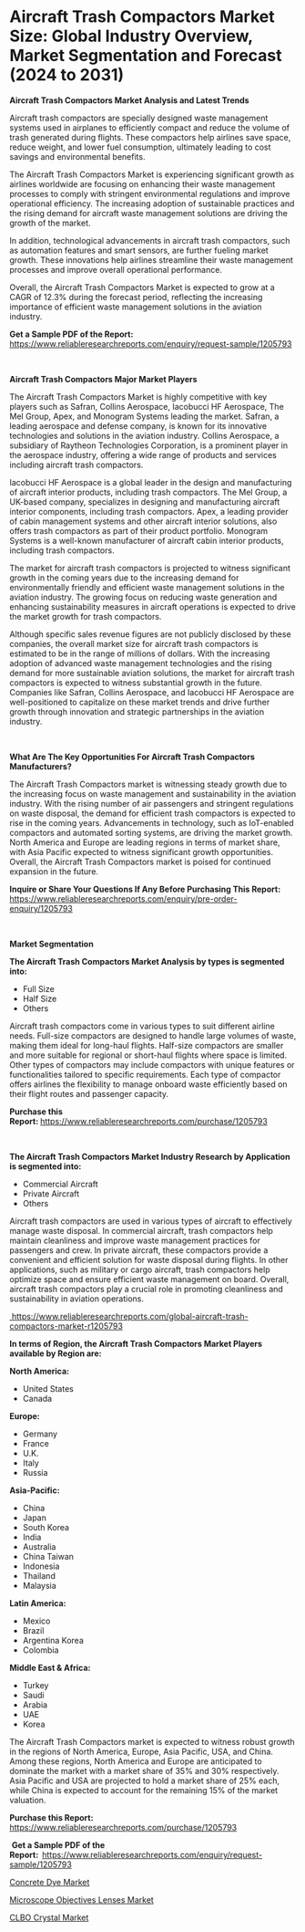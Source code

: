 <p><h1>Aircraft Trash Compactors Market Size: Global Industry Overview, Market Segmentation and Forecast (2024 to 2031)</h1></p><p><strong>Aircraft Trash Compactors Market Analysis and Latest Trends</strong></p>
<p><p>Aircraft trash compactors are specially designed waste management systems used in airplanes to efficiently compact and reduce the volume of trash generated during flights. These compactors help airlines save space, reduce weight, and lower fuel consumption, ultimately leading to cost savings and environmental benefits.</p><p>The Aircraft Trash Compactors Market is experiencing significant growth as airlines worldwide are focusing on enhancing their waste management processes to comply with stringent environmental regulations and improve operational efficiency. The increasing adoption of sustainable practices and the rising demand for aircraft waste management solutions are driving the growth of the market.</p><p>In addition, technological advancements in aircraft trash compactors, such as automation features and smart sensors, are further fueling market growth. These innovations help airlines streamline their waste management processes and improve overall operational performance.</p><p>Overall, the Aircraft Trash Compactors Market is expected to grow at a CAGR of 12.3% during the forecast period, reflecting the increasing importance of efficient waste management solutions in the aviation industry.</p></p>
<p><strong>Get a Sample PDF of the Report:&nbsp;</strong> <a href="https://www.reliableresearchreports.com/enquiry/request-sample/1205793">https://www.reliableresearchreports.com/enquiry/request-sample/1205793</a></p>
<p>&nbsp;</p>
<p><strong>Aircraft Trash Compactors Major Market Players</strong></p>
<p><p>The Aircraft Trash Compactors Market is highly competitive with key players such as Safran, Collins Aerospace, Iacobucci HF Aerospace, The Mel Group, Apex, and Monogram Systems leading the market. Safran, a leading aerospace and defense company, is known for its innovative technologies and solutions in the aviation industry. Collins Aerospace, a subsidiary of Raytheon Technologies Corporation, is a prominent player in the aerospace industry, offering a wide range of products and services including aircraft trash compactors.</p><p>Iacobucci HF Aerospace is a global leader in the design and manufacturing of aircraft interior products, including trash compactors. The Mel Group, a UK-based company, specializes in designing and manufacturing aircraft interior components, including trash compactors. Apex, a leading provider of cabin management systems and other aircraft interior solutions, also offers trash compactors as part of their product portfolio. Monogram Systems is a well-known manufacturer of aircraft cabin interior products, including trash compactors.</p><p>The market for aircraft trash compactors is projected to witness significant growth in the coming years due to the increasing demand for environmentally friendly and efficient waste management solutions in the aviation industry. The growing focus on reducing waste generation and enhancing sustainability measures in aircraft operations is expected to drive the market growth for trash compactors.</p><p>Although specific sales revenue figures are not publicly disclosed by these companies, the overall market size for aircraft trash compactors is estimated to be in the range of millions of dollars. With the increasing adoption of advanced waste management technologies and the rising demand for more sustainable aviation solutions, the market for aircraft trash compactors is expected to witness substantial growth in the future. Companies like Safran, Collins Aerospace, and Iacobucci HF Aerospace are well-positioned to capitalize on these market trends and drive further growth through innovation and strategic partnerships in the aviation industry.</p></p>
<p>&nbsp;</p>
<p><strong>What Are The Key Opportunities For Aircraft Trash Compactors Manufacturers?</strong></p>
<p><p>The Aircraft Trash Compactors market is witnessing steady growth due to the increasing focus on waste management and sustainability in the aviation industry. With the rising number of air passengers and stringent regulations on waste disposal, the demand for efficient trash compactors is expected to rise in the coming years. Advancements in technology, such as IoT-enabled compactors and automated sorting systems, are driving the market growth. North America and Europe are leading regions in terms of market share, with Asia Pacific expected to witness significant growth opportunities. Overall, the Aircraft Trash Compactors market is poised for continued expansion in the future.</p></p>
<p><strong>Inquire or Share Your Questions If Any Before Purchasing This Report:</strong> <a href="https://www.reliableresearchreports.com/enquiry/pre-order-enquiry/1205793">https://www.reliableresearchreports.com/enquiry/pre-order-enquiry/1205793</a></p>
<p>&nbsp;</p>
<p><strong>Market Segmentation</strong></p>
<p><strong>The Aircraft Trash Compactors Market Analysis by types is segmented into:</strong></p>
<p><ul><li>Full Size</li><li>Half Size</li><li>Others</li></ul></p>
<p><p>Aircraft trash compactors come in various types to suit different airline needs. Full-size compactors are designed to handle large volumes of waste, making them ideal for long-haul flights. Half-size compactors are smaller and more suitable for regional or short-haul flights where space is limited. Other types of compactors may include compactors with unique features or functionalities tailored to specific requirements. Each type of compactor offers airlines the flexibility to manage onboard waste efficiently based on their flight routes and passenger capacity.</p></p>
<p><strong>Purchase this Report:&nbsp;</strong><a href="https://www.reliableresearchreports.com/purchase/1205793">https://www.reliableresearchreports.com/purchase/1205793</a></p>
<p>&nbsp;</p>
<p><strong>The Aircraft Trash Compactors Market Industry Research by Application is segmented into:</strong></p>
<p><ul><li>Commercial Aircraft</li><li>Private Aircraft</li><li>Others</li></ul></p>
<p><p>Aircraft trash compactors are used in various types of aircraft to effectively manage waste disposal. In commercial aircraft, trash compactors help maintain cleanliness and improve waste management practices for passengers and crew. In private aircraft, these compactors provide a convenient and efficient solution for waste disposal during flights. In other applications, such as military or cargo aircraft, trash compactors help optimize space and ensure efficient waste management on board. Overall, aircraft trash compactors play a crucial role in promoting cleanliness and sustainability in aviation operations.</p></p>
<p><a href="https://www.reliableresearchreports.com/global-aircraft-trash-compactors-market-r1205793">&nbsp;https://www.reliableresearchreports.com/global-aircraft-trash-compactors-market-r1205793</a></p>
<p><strong>In terms of Region, the Aircraft Trash Compactors Market Players available by Region are:</strong></p>
<p>
    <p> <strong> North America: </strong>
        <ul>
            <li>United States</li>
            <li>Canada</li>
        </ul>
        </p> 
    <p> <strong> Europe: </strong>
        <ul>
            <li>Germany</li>
            <li>France</li>
            <li>U.K.</li>
            <li>Italy</li>
            <li>Russia</li>
        </ul>
        </p> 
    <p> <strong> Asia-Pacific: </strong>
        <ul>
            <li>China</li>
            <li>Japan</li>
            <li>South Korea</li>
            <li>India</li>
            <li>Australia</li>
            <li>China Taiwan</li>
            <li>Indonesia</li>
            <li>Thailand</li>
            <li>Malaysia</li>
        </ul>
        </p> 
    <p> <strong> Latin America: </strong>
        <ul>
            <li>Mexico</li>
            <li>Brazil</li>
            <li>Argentina Korea</li>
            <li>Colombia</li>
        </ul>
        </p> 
    <p> <strong> Middle East & Africa: </strong>
        <ul>
            <li>Turkey</li>
            <li>Saudi</li>
            <li>Arabia</li>
            <li>UAE</li>
            <li>Korea</li>
        </ul>
    </p>
    </p>
<p><p>The Aircraft Trash Compactors market is expected to witness robust growth in the regions of North America, Europe, Asia Pacific, USA, and China. Among these regions, North America and Europe are anticipated to dominate the market with a market share of 35% and 30% respectively. Asia Pacific and USA are projected to hold a market share of 25% each, while China is expected to account for the remaining 15% of the market valuation.</p></p>
<p><strong>Purchase this Report: </strong><a href="https://www.reliableresearchreports.com/purchase/1205793">https://www.reliableresearchreports.com/purchase/1205793</a></p>
<p>&nbsp;<strong>Get a Sample PDF of the Report:&nbsp;&nbsp;</strong><a href="https://www.reliableresearchreports.com/enquiry/request-sample/1205793">https://www.reliableresearchreports.com/enquiry/request-sample/1205793</a></p>
<p><strong></strong></p>
<p><p><a href="https://gratis-rainforest-2ca.notion.site/Concrete-Dye-Market-Research-Report-Its-History-and-Forecast-2024-to-2031-54ee27ae96d2483b8d1eeee23013794c">Concrete Dye Market</a></p><p><a href="https://github.com/dimitrishawkinswaynenp91rgz/Market-Research-Report-List-2/blob/main/microscope-objectives-lenses-market.md">Microscope Objectives Lenses Market</a></p><p><a href="https://metal-farmhouse-e95.notion.site/CLBO-Crystal-Market-Focuses-on-Market-Share-Size-and-Projected-Forecast-Till-2031-2a8fc0d3ede449e69785caf24531f802">CLBO Crystal Market</a></p></p>